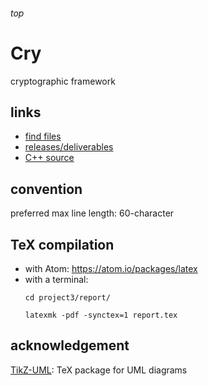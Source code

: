 <h6>top</h6>

# Cry
cryptographic framework

## links
- [find files][find]
- [releases/deliverables][releases]
- [C++ source][src]

<!-- - projects
  - 1 (project plan)
    - [presentation][presentation1]
    - [report][report1]
  - 2 (software requirements specification)
    - [presentation][presentation2]
    - [report][report2]
    - [interview][interview2] -->

## convention
preferred max line length: 60-character

## TeX compilation
- with Atom: https://atom.io/packages/latex
- with a terminal:
  ```
  cd project3/report/

  latexmk -pdf -synctex=1 report.tex
  ```

## acknowledgement
[TikZ-UML][tikzuml]: TeX package for UML diagrams

<!--------------------------------------------------------->

[find]:https://github.com/vuphan314/cry/find/master
[releases]:https://github.com/vuphan314/cry/releases
[src]:https://github.com/vuphan314/cry/tree/master/src

<!-- [presentation1]:https://github.com/vuphan314/cry/blob/master/project1/presentation/presentation.pdf
[report1]:https://github.com/vuphan314/cry/blob/master/project1/report/report.pdf

[presentation2]:https://github.com/vuphan314/cry/blob/master/project2/presentation/presentation.pdf
[report2]:https://github.com/vuphan314/cry/blob/master/project2/report/report.pdf
[interview2]:https://github.com/vuphan314/cry/blob/master/project2/interview/interview.pdf -->

[tikzuml]:http://perso.ensta-paristech.fr/~kielbasi/tikzuml/
